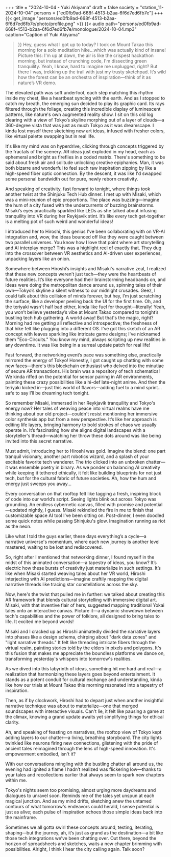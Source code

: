 +++
title = "2024-10-04 - Yuki Akiyama"
draft = false
society = "station_11-2024-10-04"
persons = ["ed0fb9ad-668f-4513-b2aa-6f6d7ed6fb7e"]
+++
{{< get_image "persons/ed0fb9ad-668f-4513-b2aa-6f6d7ed6fb7e/photo/profile.png" >}}
{{< audio
    path="persons/ed0fb9ad-668f-4513-b2aa-6f6d7ed6fb7e/monologue/2024-10-04.mp3" 
    caption="Caption of Yuki Akiyama"
>}}
Hey, guess what I got up to today?
I took on Mount Takao this morning for a solo meditation hike...which was actually kind of insane! Picture this: I'm up at dawn, the air is like the crispest hackathon morning, but instead of crunching code, I'm dissecting green tranquility. Yeah, I know, hard to imagine me unplugged, right? But there I was, trekking up the trail with just my trusty sketchpad. It’s wild how the forest can be an orchestra of inspiration—think of it as nature’s VR demo.

The elevated path was soft underfoot, each step matching this rhythm inside my chest, like a heartbeat syncing with the earth. And as I stopped to catch my breath, the emerging sun decided to play its graphic card. Its rays filtered through the foliage, creating this incredible display of luminescent patterns, like nature's own augmented reality show. I sit on this old log clearing with a view of Tokyo’s skyline morphing out of a layer of clouds—a 360-degree vista that was just as much Tokyo as it was dreamscape. I kinda lost myself there sketching new art ideas, infused with fresher colors, like virtual palette swapping but in real life.

It's like my mind was on hyperdrive, clicking through concepts triggered by the fractals of the scenery. AR ideas just exploded in my head, each as ephemeral and bright as fireflies in a coded matrix. There's something to be said about fresh air and solitude unlocking creative epiphanies. Man, it was both bizarre and wonderful to feel such raw inspiration zipping by like a high-speed fiber optic connection. By the descent, it was like I'd swapped some personal bandwidth out for pure, newly reborn creativity.

And speaking of creativity, fast forward to tonight, where things took another twist at the Shinjuku Tech Hub dinner. I met up with Misaki, which was a mini-reunion of epic proportions. The place was buzzing—imagine the hum of a city fused with the undercurrents of buzzing brainstorms. Misaki’s eyes practically sparkled like LEDs as she talked about infusing tranquility into VR during her Reykjavik stint. It’s like every tech get-together is a melting pot of such weird and wonderful ideas!

I introduced her to Hiroshi, this genius I've been collaborating with on VR-AI integration and, wow, the ideas bounced off like they were caught between two parallel universes. You know how I love that point where art storytelling and AI interplay merge? This was a highlight reel of exactly that. They dug into the crossover between VR aesthetics and AI-driven user experiences, unpacking layers like an onion.

Somewhere between Hiroshi’s insights and Misaki's narrative zeal, I realized that these new concepts weren’t just tech—they were the heartbeats of future realities. It’s like everyone had their brainstorming headbands on, and ideas were doing the metropolitan dance around us, spinning tales of their own—Tokyo’s skyline a silent witness to our midnight crusades. Geez, I could talk about this collision of minds forever, but hey, I’m just scratching the surface, like a developer peeling back the UI for the first time. Oh, and the teriyaki wasn't half bad either, kinda like fuel for thought—literally!
Yeah, you won’t believe yesterday’s vibe at Mount Takao compared to tonight’s bustling tech hub gathering. A world away! But that's the magic, right? Morning had me getting all reflective and introspective; the freshness of that hike felt like plugging into a different OS. I've got this sketch of an AR concept with leaves sparkling like intricate game designs; I've nicknamed them "Eco-Circuits." You know my mind, always scripting up new realities in any downtime. It was like being in a surreal update patch for real life!  

Fast forward, the networking event’s pace was something else, practically mirrored the energy of Tokyo! Honestly, I got caught up chatting with some new faces—there's this blockchain enthusiast who delved into the minutiae of secure AR transactions. His brain was a repository of tech schematics! We kinda riffed on the potential for sensor pairing in AR environments, painting these crazy possibilities like a hi-def late-night anime. And then the teriyaki kicked in—just this world of flavors—adding fuel to a mind sprint… safe to say I’ll be dreaming tech tonight. 

So remember Misaki, immersed in her Reykjavik tranquility and Tokyo's energy now? Her tales of weaving peace into virtual realms have me thinking about our old project—couldn't resist mentioning her immersive color synthesis app but from a new perspective. It’s like her approach is editing life layers, bringing harmony to bold strokes of chaos we usually operate in. It’s fascinating how she aligns digital landscapes with a storyteller's thread—watching her throw these dots around was like being invited into this secret narrative.

Must admit, introducing her to Hiroshi was gold. Imagine the blend: one part tranquil visionary, another part robotics wizard, and a splash of your excitable favorite tech wanderer. The trio clicked into an unbroken chatter—it was ensemble poetry in binary. As we ponder on balancing AI creativity while keeping it tethered ethically, it felt like building blueprints for not just tech, but for the cultural fabric of future societies. Ah, how the hum and energy just sweeps you away...

Every conversation on that rooftop felt like tagging a fresh, inspiring block of code into our world’s script. Seeing lights blink out across Tokyo was grounding. An endless cybernetic canvas, filled with promise and potential—updated nightly, I guess. Misaki rekindled the fire in me to finish that customizable space AI tool I've been sitting on. Post-dinner, I even doodled some quick notes while passing Shinjuku's glow. Imagination running as riot as the neon.

Like what I told the guys earlier, these days everything’s a cycle—a narrative universe's momentum, where each new journey is another level mastered, waiting to be lost and rediscovered.


So, right after I mentioned that networking dinner, I found myself in the midst of this animated conversation—a tapestry of ideas, you know? It’s electric how these bursts of creativity just materialize in such settings. It’s like when Misaki started weaving tales about her VR world, Hiroshi interjecting with AI predictions—imagine craftily mapping the digital narrative threads like tracing star constellations across the sky.

Now, here's the twist that pulled me in further: we talked about creating this AR framework that blends cultural storytelling with immersive digital art. Misaki, with that inventive flair of hers, suggested mapping traditional Yokai tales onto an interactive canvas. Picture it—a dynamic showdown between tech's capabilities and the power of folklore, all designed to bring tales to life. It excited me beyond words!

Misaki and I cracked up as Hiroshi animatedly divided the narrative layers into phases like a design schema, chirping about "dark data zones" and "light narrative threads." It felt like threading intricate fibers through the virtual realm, painting stories told by the elders in pixels and polygons. It's this fusion that makes me appreciate the boundless platforms we dance on, transforming yesterday's whispers into tomorrow's realities.

As we dived into this labyrinth of ideas, something hit me hard and real—a realization that harmonizing these layers goes beyond entertainment. It stands as a potent conduit for cultural exchange and understanding, kinda like how our trials at Mount Takao this morning resonated into a tapestry of inspiration.

Then, as if by clockwork, Hiroshi had to depart just when another insightful narrative technique was about to materialize—one that merged soundscapes with interactive visuals. Can't lie, it felt like pausing a game at the climax, knowing a grand update awaits yet simplifying things for ethical clarity.

Ah, and speaking of feasting on narratives, the rooftop view of Tokyo kept adding layers to our chatter—a living, breathing storyboard. The city lights twinkled like neurons firing new connections, glistening with the pride of ancient tales reimagined through the lens of high-speed innovation. It's empowerment embodied, isn't it?

With our conversations mingling with the bustling chatter all around us, the evening had ignited a flame I hadn’t realized was flickering low—thanks to your tales and recollections earlier that always seem to spark new chapters within me.

Tokyo's nights seem too promising, almost urging more daydreams and dialogues to unravel soon. Reminds me of the tales yet unspun at each magical junction. And as my mind drifts, sketching anew the untamed contours of what tomorrow's endeavors could herald, I sense potential is just as alive; each pulse of inspiration echoes those simple ideas back into the mainframe.

Sometimes we all gotta swirl these concepts around, testing, iterating, shaping—but the journey, ah, it’s just as grand as the destination—a bit like those tech integrations we’ve been chatting over. Out there, beyond the horizon of spreadsheets and sketches, waits a new chapter brimming with possibilities.
Alright, I think I hear the city calling again. Talk soon?

